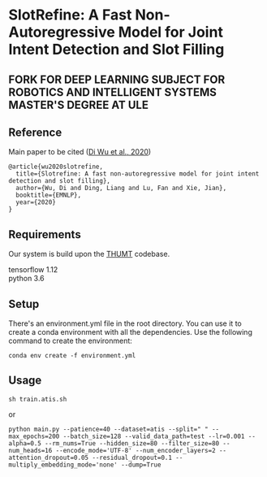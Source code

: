 # SlotRefine: A Fast Non-Autoregressive Model for Joint Intent Detection and Slot Filling

## FORK FOR DEEP LEARNING SUBJECT FOR ROBOTICS AND INTELLIGENT SYSTEMS MASTER'S DEGREE AT ULE

## Reference
Main paper to be cited ([Di Wu et al., 2020](https://www.aclweb.org/anthology/2020.emnlp-main.152.pdf))

```
@article{wu2020slotrefine,
  title={Slotrefine: A fast non-autoregressive model for joint intent detection and slot filling},
  author={Wu, Di and Ding, Liang and Lu, Fan and Xie, Jian},
  booktitle={EMNLP},
  year={2020}
}
```

## Requirements
Our system is build upon the [THUMT](https://github.com/THUNLP-MT/THUMT) codebase.

tensorflow 1.12 <br>
python 3.6

## Setup
There's an environment.yml file in the root directory. You can use it to create a conda environment with all the dependencies.
Use the following command to create the environment:
```
conda env create -f environment.yml
```

## Usage
```
sh train.atis.sh
```
or
```
python main.py --patience=40 --dataset=atis --split=" " --max_epochs=200 --batch_size=128 --valid_data_path=test --lr=0.001 --alpha=0.5 --rm_nums=True --hidden_size=80 --filter_size=80 --num_heads=16 --encode_mode='UTF-8' --num_encoder_layers=2 --attention_dropout=0.05 --residual_dropout=0.1 --multiply_embedding_mode='none' --dump=True
```
